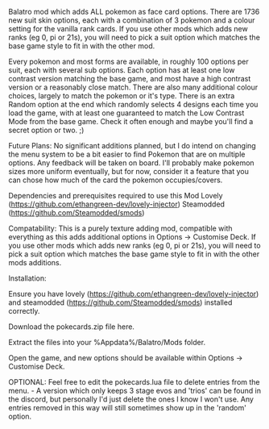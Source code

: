 Balatro mod which adds ALL pokemon as face card options. There are 1736 new suit skin options, each with a combination of 3 pokemon and a colour setting for the vanilla rank cards. If you use other mods which adds new ranks (eg 0, pi or 21s), you will need to pick a suit option which matches the base game style to fit in with the other mod. 

Every pokemon and most forms are available, in roughly 100 options per suit, each with several sub options. Each option has at least one low contrast version matching the base game, and most have a high contrast version or a reasonably close match. There are also many additional colour choices, largely to match the pokemon or it's type.
There is an extra Random option at the end which randomly selects 4 designs each time you load the game, with at least one guaranteed to match the Low Contrast Mode from the base game. Check it often enough and maybe you'll find a secret option or two. ;)


Future Plans:
No significant additions planned, but I do intend on changing the menu system to be a bit easier to find Pokemon that are on multiple options.
Any feedback will be taken on board. I'll probably make pokemon sizes more uniform eventually, but for now, consider it a feature that you can chose how much of the card the pokemon occupies/covers.



Dependencies and prerequisites required to use this Mod
Lovely (https://github.com/ethangreen-dev/lovely-injector)
Steamodded (https://github.com/Steamodded/smods)



Compatability:
This is a purely texture adding mod, compatible with everything as this adds additional options in Options -> Customise Deck.
If you use other mods which adds new ranks (eg 0, pi or 21s), you will need to pick a suit option which matches the base game style to fit in with the other mods additions. 



Installation:

Ensure you have lovely (https://github.com/ethangreen-dev/lovely-injector) and steamodded (https://github.com/Steamodded/smods) installed correctly.

Download the pokecards.zip file here.

Extract the files into your %Appdata%/Balatro/Mods folder.

Open the game, and new options should be available within Options -> Customise Deck.

OPTIONAL: Feel free to edit the pokecards.lua file to delete entries from the menu. - A version which only keeps 3 stage evos and 'trios' can be found in the discord, but personally I'd just delete the ones I know I won't use. Any entries removed in this way will still sometimes show up in the 'random' option. 

